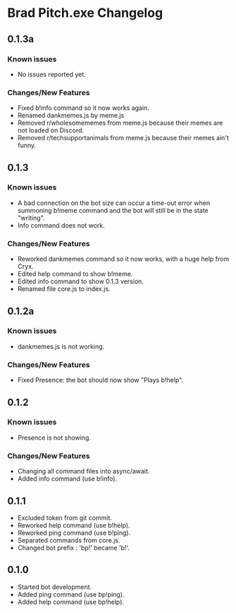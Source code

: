 # Brad Pitch.exe Changelog

## 0.1.3a
### Known issues
* No issues reported yet.

### Changes/New Features
* Fixed b!info command so it now works again.
* Renamed dankmemes.js by meme.js
* Removed r/wholesomememes from meme.js because their memes are not loaded on Discord.
* Removed r/techsupportanimals from meme.js because their memes ain't funny.

## 0.1.3
### Known issues
* A bad connection on the bot size can occur a time-out error when summoning b!meme command and the bot will still be in the state "writing".
* Info command does not work.

### Changes/New Features
* Reworked dankmemes command so it now works, with a huge help from Cryx.
* Edited help command to show b!meme.
* Edited info command to show 0.1.3 version.
* Renamed file core.js to index.js.

## 0.1.2a
### Known issues
* dankmemes.js is not working.

### Changes/New Features
* Fixed Presence: the bot should now show "Plays b!help".

## 0.1.2
### Known issues
* Presence is not showing.

### Changes/New Features
* Changing all command files into async/await.
* Added info command (use b!info).

## 0.1.1
* Excluded token from git commit.
* Reworked help command (use b!help).
* Reworked ping command (use b!ping).
* Separated commands from core.js.
* Changed bot prefix : 'bp!' became 'b!'.

## 0.1.0
* Started bot development.
* Added ping command (use bp!ping).
* Added help command (use bp!help).
